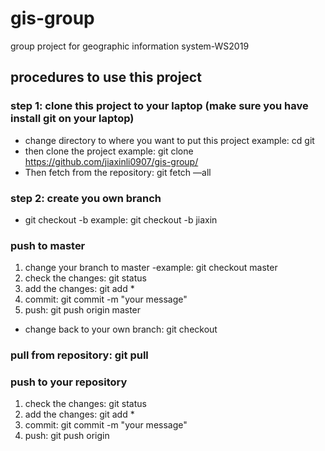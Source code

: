 # gis-group
group project for geographic information system-WS2019

## procedures to use this project

### step 1: clone this project to your laptop (make sure you have install git on your laptop)
- change directory to where you want to put this project
example:  cd git 
- then clone the project
example: git clone https://github.com/jiaxinli0907/gis-group/
- Then fetch from the repository: git fetch —all

### step 2: create you own branch
- git checkout -b <your branch name>
example: git checkout -b jiaxin

### push to master
1. change your branch to master
-example: git checkout master
2. check the changes: git status
3. add the changes: git add *
4. commit: git commit -m "your message"
5. push: git push origin master

* change back to your own branch: git checkout <your branch name>

### pull from repository: git pull

### push to your repository
1. check the changes: git status
2. add the changes: git add *
3. commit: git commit -m "your message"
4. push: git push origin <your branch name>
